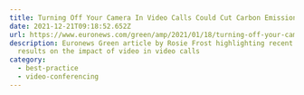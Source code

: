 ```yaml
---
title: Turning Off Your Camera In Video Calls Could Cut Carbon Emissions By 96%
date: 2021-12-21T09:18:52.652Z
url: https://www.euronews.com/green/amp/2021/01/18/turning-off-your-camera-in-video-calls-could-cut-carbon-emissions-by-96
description: Euronews Green article by Rosie Frost highlighting recent study
  results on the impact of video in video calls
category:
  - best-practice
  - video-conferencing
---
```

